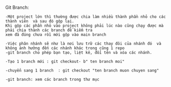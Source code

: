 Git Branch:
	
	-Một project lớn thì thường được chia làm nhiều thành phần nhỏ cho các thành viên  và sau đó gộp lại. 
	Khi gộp các phần nhỏ vào project không phải lúc nào cũng chạy được mà phải chia thành các branch để kiểm tra 
	xem đã đúng chưa rồi mới gộp vào main branch 

	-Việc phân nhánh sẽ như là nơi lưu trữ các thay đôi của nhánh đó  và không ảnh hưởng đến các nhánh khác trong cũng 1 repo
	-git branch cho phép bạn tạo, liệt kê, đổi tên và xóa các nhánh.

	-Tạo 1 branch mới : git checkout- b" ten branch moi"

	-chuyển sang 1 branch  : git checkout "ten branch muon chuyen sang"

	-git branch: xem các branch trong thư mục 
